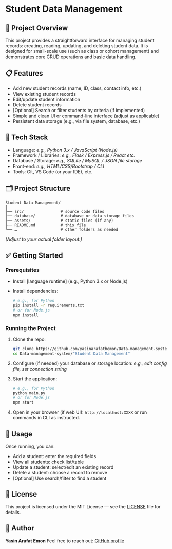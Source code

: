 
# Student Data Management

## 🚀 Project Overview

This project provides a straightforward interface for managing student records: creating, reading, updating, and deleting student data. It is designed for small-scale use (such as class or cohort management) and demonstrates core CRUD operations and basic data handling.

## 📋 Features

* Add new student records (name, ID, class, contact info, etc.)
* View existing student records
* Edit/update student information
* Delete student records
* [Optional] Search or filter students by criteria (if implemented)
* Simple and clean UI or command-line interface (adjust as applicable)
* Persistent data storage (e.g., via file system, database, etc.)

## 🧩 Tech Stack

* Language: *e.g., Python 3.x / JavaScript (Node.js)*
* Framework / Libraries: *e.g., Flask / Express.js / React etc.*
* Database / Storage: *e.g., SQLite / MySQL / JSON file storage*
* Front-end: *e.g., HTML/CSS/Bootstrap / CLI*
* Tools: Git, VS Code (or your IDE), etc.

## 🗂️ Project Structure

```
Student Data Management/
│
├── src/                # source code files  
├── database/           # database or data storage files  
├── assets/             # static files (if any)  
├── README.md           # this file  
└── …                   # other folders as needed  
```

*(Adjust to your actual folder layout.)*

## ✅ Getting Started

### Prerequisites

* Install [language runtime] (e.g., Python 3.x or Node.js)
* Install dependencies:

  ```bash
  # e.g., for Python
  pip install -r requirements.txt
  # or for Node.js
  npm install
  ```

### Running the Project

1. Clone the repo:

   ```bash
   git clone https://github.com/yasinarafathemon/Data-management‐system.git
   cd Data‐management‐system/"Student Data Management"
   ```
2. Configure (if needed) your database or storage location:
   *e.g., edit config file, set connection string*
3. Start the application:

   ```bash
   # e.g., for Python
   python main.py
   # or for Node.js
   npm start
   ```
4. Open in your browser (if web UI): `http://localhost:XXXX` or run commands in CLI as instructed.

## 🧪 Usage

Once running, you can:

* Add a student: enter the required fields
* View all students: check list/table
* Update a student: select/edit an existing record
* Delete a student: choose a record to remove
* [Optional] Use search/filter to find a student


## 📄 License

This project is licensed under the MIT License — see the [LICENSE](LICENSE) file for details.

## 👤 Author

**Yasin Arafat Emon**
Feel free to reach out: [GitHub profile](https://github.com/yasinarafathemon)


